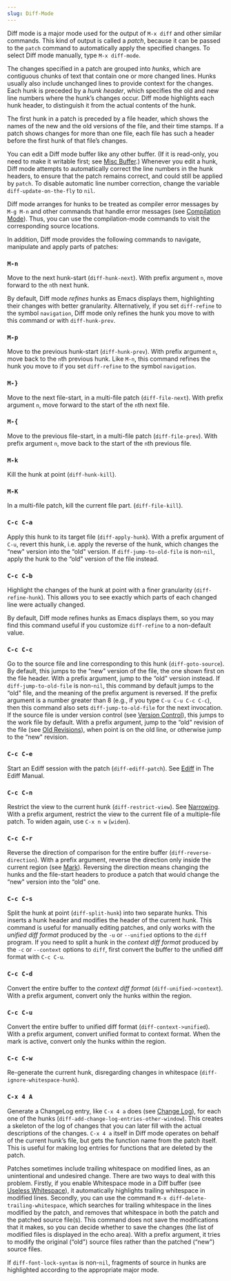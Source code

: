 ```yaml
---
slug: Diff-Mode
---
```


Diff mode is a major mode used for the output of `M-x diff` and other similar commands. This kind of output is called a *patch*, because it can be passed to the `patch` command to automatically apply the specified changes. To select Diff mode manually, type `M-x diff-mode`.

The changes specified in a patch are grouped into *hunks*, which are contiguous chunks of text that contain one or more changed lines. Hunks usually also include unchanged lines to provide context for the changes. Each hunk is preceded by a *hunk header*, which specifies the old and new line numbers where the hunk’s changes occur. Diff mode highlights each hunk header, to distinguish it from the actual contents of the hunk.

The first hunk in a patch is preceded by a file header, which shows the names of the new and the old versions of the file, and their time stamps. If a patch shows changes for more than one file, each file has such a header before the first hunk of that file’s changes.

You can edit a Diff mode buffer like any other buffer. (If it is read-only, you need to make it writable first; see [Misc Buffer](/docs/emacs/Misc-Buffer).) Whenever you edit a hunk, Diff mode attempts to automatically correct the line numbers in the hunk headers, to ensure that the patch remains correct, and could still be applied by `patch`. To disable automatic line number correction, change the variable `diff-update-on-the-fly` to `nil`.

Diff mode arranges for hunks to be treated as compiler error messages by `M-g M-n` and other commands that handle error messages (see [Compilation Mode](/docs/emacs/Compilation-Mode)). Thus, you can use the compilation-mode commands to visit the corresponding source locations.

In addition, Diff mode provides the following commands to navigate, manipulate and apply parts of patches:

### `M-n`

Move to the next hunk-start (`diff-hunk-next`). With prefix argument `n`, move forward to the `n`th next hunk.

By default, Diff mode *refines* hunks as Emacs displays them, highlighting their changes with better granularity. Alternatively, if you set `diff-refine` to the symbol `navigation`, Diff mode only refines the hunk you move to with this command or with `diff-hunk-prev`.

### `M-p`

Move to the previous hunk-start (`diff-hunk-prev`). With prefix argument `n`, move back to the `n`th previous hunk. Like `M-n`, this command refines the hunk you move to if you set `diff-refine` to the symbol `navigation`.

### `M-}`

Move to the next file-start, in a multi-file patch (`diff-file-next`). With prefix argument `n`, move forward to the start of the `n`th next file.

### `M-{`

Move to the previous file-start, in a multi-file patch (`diff-file-prev`). With prefix argument `n`, move back to the start of the `n`th previous file.

### `M-k`

Kill the hunk at point (`diff-hunk-kill`).

### `M-K`

In a multi-file patch, kill the current file part. (`diff-file-kill`).

### `C-c C-a`

Apply this hunk to its target file (`diff-apply-hunk`). With a prefix argument of `C-u`, revert this hunk, i.e. apply the reverse of the hunk, which changes the “new" version into the “old" version. If `diff-jump-to-old-file` is non-`nil`, apply the hunk to the “old" version of the file instead.

### `C-c C-b`

Highlight the changes of the hunk at point with a finer granularity (`diff-refine-hunk`). This allows you to see exactly which parts of each changed line were actually changed.

By default, Diff mode refines hunks as Emacs displays them, so you may find this command useful if you customize `diff-refine` to a non-default value.

### `C-c C-c`

Go to the source file and line corresponding to this hunk (`diff-goto-source`). By default, this jumps to the “new" version of the file, the one shown first on the file header. With a prefix argument, jump to the “old" version instead. If `diff-jump-to-old-file` is non-`nil`, this command by default jumps to the “old" file, and the meaning of the prefix argument is reversed. If the prefix argument is a number greater than 8 (e.g., if you type `C-u C-u C-c C-c`), then this command also sets `diff-jump-to-old-file` for the next invocation. If the source file is under version control (see [Version Control](/docs/emacs/Version-Control)), this jumps to the work file by default. With a prefix argument, jump to the “old" revision of the file (see [Old Revisions](/docs/emacs/Old-Revisions)), when point is on the old line, or otherwise jump to the “new" revision.

### `C-c C-e`

Start an Ediff session with the patch (`diff-ediff-patch`). See [Ediff](https://www.gnu.org/software/emacs/manual/html_mono/ediff.html#Top) in The Ediff Manual.

### `C-c C-n`

Restrict the view to the current hunk (`diff-restrict-view`). See [Narrowing](/docs/emacs/Narrowing). With a prefix argument, restrict the view to the current file of a multiple-file patch. To widen again, use `C-x n w` (`widen`).

### `C-c C-r`

Reverse the direction of comparison for the entire buffer (`diff-reverse-direction`). With a prefix argument, reverse the direction only inside the current region (see [Mark](/docs/emacs/Mark)). Reversing the direction means changing the hunks and the file-start headers to produce a patch that would change the “new" version into the “old" one.

### `C-c C-s`

Split the hunk at point (`diff-split-hunk`) into two separate hunks. This inserts a hunk header and modifies the header of the current hunk. This command is useful for manually editing patches, and only works with the *unified diff format* produced by the `-u` or `--unified` options to the `diff` program. If you need to split a hunk in the *context diff format* produced by the `-c` or `--context` options to `diff`, first convert the buffer to the unified diff format with `C-c C-u`.

### `C-c C-d`

Convert the entire buffer to the *context diff format* (`diff-unified->context`). With a prefix argument, convert only the hunks within the region.

### `C-c C-u`

Convert the entire buffer to unified diff format (`diff-context->unified`). With a prefix argument, convert unified format to context format. When the mark is active, convert only the hunks within the region.

### `C-c C-w`

Re-generate the current hunk, disregarding changes in whitespace (`diff-ignore-whitespace-hunk`).

### `C-x 4 A`

Generate a ChangeLog entry, like `C-x 4 a` does (see [Change Log](/docs/emacs/Change-Log)), for each one of the hunks (`diff-add-change-log-entries-other-window`). This creates a skeleton of the log of changes that you can later fill with the actual descriptions of the changes. `C-x 4 a` itself in Diff mode operates on behalf of the current hunk’s file, but gets the function name from the patch itself. This is useful for making log entries for functions that are deleted by the patch.

Patches sometimes include trailing whitespace on modified lines, as an unintentional and undesired change. There are two ways to deal with this problem. Firstly, if you enable Whitespace mode in a Diff buffer (see [Useless Whitespace](/docs/emacs/Useless-Whitespace)), it automatically highlights trailing whitespace in modified lines. Secondly, you can use the command `M-x diff-delete-trailing-whitespace`, which searches for trailing whitespace in the lines modified by the patch, and removes that whitespace in both the patch and the patched source file(s). This command does not save the modifications that it makes, so you can decide whether to save the changes (the list of modified files is displayed in the echo area). With a prefix argument, it tries to modify the original (“old") source files rather than the patched (“new") source files.

If `diff-font-lock-syntax` is non-`nil`, fragments of source in hunks are highlighted according to the appropriate major mode.
